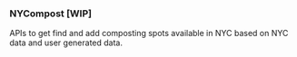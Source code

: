 ### NYCompost [WIP]
APIs to get find and add composting spots available in NYC based on NYC data and user generated data.
